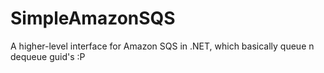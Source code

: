 # SimpleAmazonSQS
A higher-level interface for Amazon SQS in .NET, which basically queue n dequeue guid's :P
